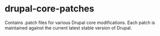 drupal-core-patches
===================

Contains .patch files for various Drupal core modifications. Each patch is maintained against the current latest stable version of Drupal.
